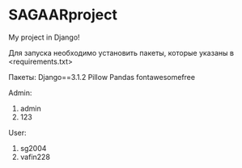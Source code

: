 # SAGAARproject

My project in Django!

Для запуска необходимо установить пакеты, которые указаны в <requirements.txt>

Пакеты: 
Django==3.1.2 
Pillow
Pandas
fontawesomefree


Admin:
1. admin
2. 123

User:
1. sg2004
2. vafin228
